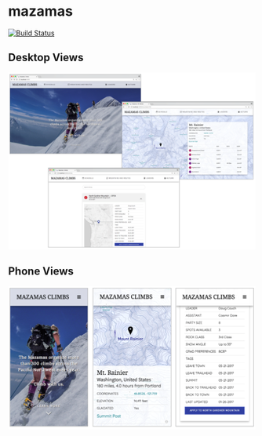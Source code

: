 # mazamas
[![Build Status](https://travis-ci.org/boennemann/badges.svg?branch=master)](https://travis-ci.org/boennemann/badges)

## Desktop Views
![Desktop screen shots](/mazamas-desktop.png?raw=true "Desktop screen shots")

## Phone Views
![Phone screen shots](/mazamas-phone.png?raw=true "Phone screen shots")
